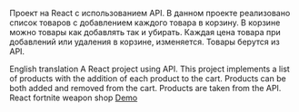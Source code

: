 Проект на React с использованием API. В данном проекте реализовано список товаров с добавлением каждого товара в корзину. В корзине можно товары как добавлять так и убирать. Каждая цена товара при добавлений или удаления в корзине, изменяется. Товары берутся из API.

English translation
A React project using API. This project implements a list of products with the addition of each product to the cart. Products can be both added and removed from the cart. Products are taken from the API.
React fortnite weapon shop
[Demo](https://deffalko.github.io/react-shop/)
